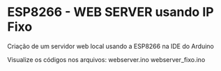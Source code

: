 # ESP8266 - WEB SERVER usando IP Fixo
Criação de um servidor web local usando a ESP8266 na IDE do Arduino

Visualize os códigos nos arquivos:
webserver.ino
webserver_fixo.ino
